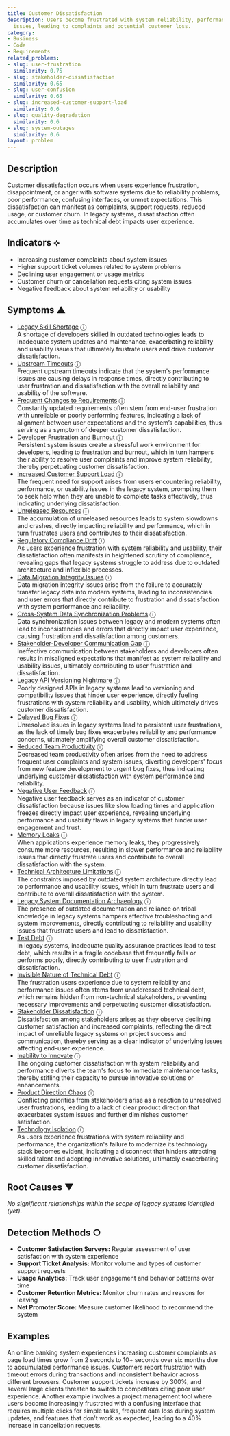 ```yaml
---
title: Customer Dissatisfaction
description: Users become frustrated with system reliability, performance, or usability
  issues, leading to complaints and potential customer loss.
category:
- Business
- Code
- Requirements
related_problems:
- slug: user-frustration
  similarity: 0.75
- slug: stakeholder-dissatisfaction
  similarity: 0.65
- slug: user-confusion
  similarity: 0.65
- slug: increased-customer-support-load
  similarity: 0.6
- slug: quality-degradation
  similarity: 0.6
- slug: system-outages
  similarity: 0.6
layout: problem
---
```


## Description

Customer dissatisfaction occurs when users experience frustration, disappointment, or anger with software systems due to reliability problems, poor performance, confusing interfaces, or unmet expectations. This dissatisfaction can manifest as complaints, support requests, reduced usage, or customer churn. In legacy systems, dissatisfaction often accumulates over time as technical debt impacts user experience.

## Indicators ⟡

- Increasing customer complaints about system issues
- Higher support ticket volumes related to system problems
- Declining user engagement or usage metrics
- Customer churn or cancellation requests citing system issues
- Negative feedback about system reliability or usability

## Symptoms ▲
- [Legacy Skill Shortage](legacy-skill-shortage.md) <span class="info-tooltip" title="Confidence: 0.640, Strength: 0.877">ⓘ</span>
<br/>  A shortage of developers skilled in outdated technologies leads to inadequate system updates and maintenance, exacerbating reliability and usability issues that ultimately frustrate users and drive customer dissatisfaction.
- [Upstream Timeouts](upstream-timeouts.md) <span class="info-tooltip" title="Confidence: 0.564, Strength: 0.764">ⓘ</span>
<br/>  Frequent upstream timeouts indicate that the system's performance issues are causing delays in response times, directly contributing to user frustration and dissatisfaction with the overall reliability and usability of the software.
- [Frequent Changes to Requirements](frequent-changes-to-requirements.md) <span class="info-tooltip" title="Confidence: 0.559, Strength: 0.776">ⓘ</span>
<br/>  Constantly updated requirements often stem from end-user frustration with unreliable or poorly performing features, indicating a lack of alignment between user expectations and the system’s capabilities, thus serving as a symptom of deeper customer dissatisfaction.
- [Developer Frustration and Burnout](developer-frustration-and-burnout.md) <span class="info-tooltip" title="Confidence: 0.516, Strength: 0.744">ⓘ</span>
<br/>  Persistent system issues create a stressful work environment for developers, leading to frustration and burnout, which in turn hampers their ability to resolve user complaints and improve system reliability, thereby perpetuating customer dissatisfaction.
- [Increased Customer Support Load](increased-customer-support-load.md) <span class="info-tooltip" title="Confidence: 0.512, Strength: 0.788">ⓘ</span>
<br/>  The frequent need for support arises from users encountering reliability, performance, or usability issues in the legacy system, prompting them to seek help when they are unable to complete tasks effectively, thus indicating underlying dissatisfaction.
- [Unreleased Resources](unreleased-resources.md) <span class="info-tooltip" title="Confidence: 0.507, Strength: 0.768">ⓘ</span>
<br/>  The accumulation of unreleased resources leads to system slowdowns and crashes, directly impacting reliability and performance, which in turn frustrates users and contributes to their dissatisfaction.
- [Regulatory Compliance Drift](regulatory-compliance-drift.md) <span class="info-tooltip" title="Confidence: 0.466, Strength: 0.876">ⓘ</span>
<br/>  As users experience frustration with system reliability and usability, their dissatisfaction often manifests in heightened scrutiny of compliance, revealing gaps that legacy systems struggle to address due to outdated architecture and inflexible processes.
- [Data Migration Integrity Issues](data-migration-integrity-issues.md) <span class="info-tooltip" title="Confidence: 0.448, Strength: 0.870">ⓘ</span>
<br/>  Data migration integrity issues arise from the failure to accurately transfer legacy data into modern systems, leading to inconsistencies and user errors that directly contribute to frustration and dissatisfaction with system performance and reliability.
- [Cross-System Data Synchronization Problems](cross-system-data-synchronization-problems.md) <span class="info-tooltip" title="Confidence: 0.437, Strength: 0.786">ⓘ</span>
<br/>  Data synchronization issues between legacy and modern systems often lead to inconsistencies and errors that directly impact user experience, causing frustration and dissatisfaction among customers.
- [Stakeholder-Developer Communication Gap](stakeholder-developer-communication-gap.md) <span class="info-tooltip" title="Confidence: 0.431, Strength: 0.873">ⓘ</span>
<br/>  Ineffective communication between stakeholders and developers often results in misaligned expectations that manifest as system reliability and usability issues, ultimately contributing to user frustration and dissatisfaction.
- [Legacy API Versioning Nightmare](legacy-api-versioning-nightmare.md) <span class="info-tooltip" title="Confidence: 0.406, Strength: 0.932">ⓘ</span>
<br/>  Poorly designed APIs in legacy systems lead to versioning and compatibility issues that hinder user experience, directly fueling frustrations with system reliability and usability, which ultimately drives customer dissatisfaction.
- [Delayed Bug Fixes](delayed-bug-fixes.md) <span class="info-tooltip" title="Confidence: 0.350, Strength: 0.764">ⓘ</span>
<br/>  Unresolved issues in legacy systems lead to persistent user frustrations, as the lack of timely bug fixes exacerbates reliability and performance concerns, ultimately amplifying overall customer dissatisfaction.
- [Reduced Team Productivity](reduced-team-productivity.md) <span class="info-tooltip" title="Confidence: 0.349, Strength: 0.788">ⓘ</span>
<br/>  Decreased team productivity often arises from the need to address frequent user complaints and system issues, diverting developers' focus from new feature development to urgent bug fixes, thus indicating underlying customer dissatisfaction with system performance and reliability.
- [Negative User Feedback](negative-user-feedback.md) <span class="info-tooltip" title="Confidence: 0.341, Strength: 0.777">ⓘ</span>
<br/>  Negative user feedback serves as an indicator of customer dissatisfaction because issues like slow loading times and application freezes directly impact user experience, revealing underlying performance and usability flaws in legacy systems that hinder user engagement and trust.
- [Memory Leaks](memory-leaks.md) <span class="info-tooltip" title="Confidence: 0.324, Strength: 0.810">ⓘ</span>
<br/>  When applications experience memory leaks, they progressively consume more resources, resulting in slower performance and reliability issues that directly frustrate users and contribute to overall dissatisfaction with the system.
- [Technical Architecture Limitations](technical-architecture-limitations.md) <span class="info-tooltip" title="Confidence: 0.322, Strength: 0.827">ⓘ</span>
<br/>  The constraints imposed by outdated system architecture directly lead to performance and usability issues, which in turn frustrate users and contribute to overall dissatisfaction with the system.
- [Legacy System Documentation Archaeology](legacy-system-documentation-archaeology.md) <span class="info-tooltip" title="Confidence: 0.319, Strength: 0.916">ⓘ</span>
<br/>  The presence of outdated documentation and reliance on tribal knowledge in legacy systems hampers effective troubleshooting and system improvements, directly contributing to reliability and usability issues that frustrate users and lead to dissatisfaction.
- [Test Debt](test-debt.md) <span class="info-tooltip" title="Confidence: 0.317, Strength: 0.921">ⓘ</span>
<br/>  In legacy systems, inadequate quality assurance practices lead to test debt, which results in a fragile codebase that frequently fails or performs poorly, directly contributing to user frustration and dissatisfaction.
- [Invisible Nature of Technical Debt](invisible-nature-of-technical-debt.md) <span class="info-tooltip" title="Confidence: 0.312, Strength: 0.917">ⓘ</span>
<br/>  The frustration users experience due to system reliability and performance issues often stems from unaddressed technical debt, which remains hidden from non-technical stakeholders, preventing necessary improvements and perpetuating customer dissatisfaction.
- [Stakeholder Dissatisfaction](stakeholder-dissatisfaction.md) <span class="info-tooltip" title="Confidence: 0.310, Strength: 0.866">ⓘ</span>
<br/>  Dissatisfaction among stakeholders arises as they observe declining customer satisfaction and increased complaints, reflecting the direct impact of unreliable legacy systems on project success and communication, thereby serving as a clear indicator of underlying issues affecting end-user experience.
- [Inability to Innovate](inability-to-innovate.md) <span class="info-tooltip" title="Confidence: 0.306, Strength: 0.858">ⓘ</span>
<br/>  The ongoing customer dissatisfaction with system reliability and performance diverts the team's focus to immediate maintenance tasks, thereby stifling their capacity to pursue innovative solutions or enhancements.
- [Product Direction Chaos](product-direction-chaos.md) <span class="info-tooltip" title="Confidence: 0.304, Strength: 0.829">ⓘ</span>
<br/>  Conflicting priorities from stakeholders arise as a reaction to unresolved user frustrations, leading to a lack of clear product direction that exacerbates system issues and further diminishes customer satisfaction.
- [Technology Isolation](technology-isolation.md) <span class="info-tooltip" title="Confidence: 0.303, Strength: 0.848">ⓘ</span>
<br/>  As users experience frustrations with system reliability and performance, the organization's failure to modernize its technology stack becomes evident, indicating a disconnect that hinders attracting skilled talent and adopting innovative solutions, ultimately exacerbating customer dissatisfaction.

## Root Causes ▼

*No significant relationships within the scope of legacy systems identified (yet).*

## Detection Methods ○

- **Customer Satisfaction Surveys:** Regular assessment of user satisfaction with system experience
- **Support Ticket Analysis:** Monitor volume and types of customer support requests
- **Usage Analytics:** Track user engagement and behavior patterns over time
- **Customer Retention Metrics:** Monitor churn rates and reasons for leaving
- **Net Promoter Score:** Measure customer likelihood to recommend the system

## Examples

An online banking system experiences increasing customer complaints as page load times grow from 2 seconds to 10+ seconds over six months due to accumulated performance issues. Customers report frustration with timeout errors during transactions and inconsistent behavior across different browsers. Customer support tickets increase by 300%, and several large clients threaten to switch to competitors citing poor user experience. Another example involves a project management tool where users become increasingly frustrated with a confusing interface that requires multiple clicks for simple tasks, frequent data loss during system updates, and features that don't work as expected, leading to a 40% increase in cancellation requests.
